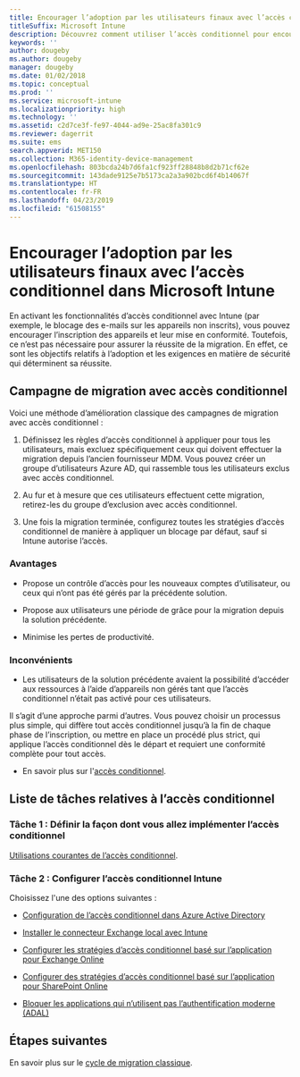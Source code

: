 ```yaml
---
title: Encourager l’adoption par les utilisateurs finaux avec l’accès conditionnel
titleSuffix: Microsoft Intune
description: Découvrez comment utiliser l’accès conditionnel pour encourager les inscriptions dans Microsoft Intune.
keywords: ''
author: dougeby
ms.author: dougeby
manager: dougeby
ms.date: 01/02/2018
ms.topic: conceptual
ms.prod: ''
ms.service: microsoft-intune
ms.localizationpriority: high
ms.technology: ''
ms.assetid: c2d7ce3f-fe97-4044-ad9e-25ac8fa301c9
ms.reviewer: dagerrit
ms.suite: ems
search.appverid: MET150
ms.collection: M365-identity-device-management
ms.openlocfilehash: 803bcda24b7d6fa1cf923ff28848b8d2b71cf62e
ms.sourcegitcommit: 143dade9125e7b5173ca2a3a902bcd6f4b14067f
ms.translationtype: HT
ms.contentlocale: fr-FR
ms.lasthandoff: 04/23/2019
ms.locfileid: "61508155"
---
```

# <a name="drive-end-user-adoption-with-conditional-access-in-microsoft-intune"></a>Encourager l’adoption par les utilisateurs finaux avec l’accès conditionnel dans Microsoft Intune

En activant les fonctionnalités d’accès conditionnel avec Intune (par exemple, le blocage des e-mails sur les appareils non inscrits), vous pouvez encourager l’inscription des appareils et leur mise en conformité. Toutefois, ce n’est pas nécessaire pour assurer la réussite de la migration. En effet, ce sont les objectifs relatifs à l’adoption et les exigences en matière de sécurité qui déterminent sa réussite.

## <a name="migration-campaign-with-conditional-access"></a>Campagne de migration avec accès conditionnel

Voici une méthode d’amélioration classique des campagnes de migration avec accès conditionnel :

1.  Définissez les règles d’accès conditionnel à appliquer pour tous les utilisateurs, mais excluez spécifiquement ceux qui doivent effectuer la migration depuis l’ancien fournisseur MDM. Vous pouvez créer un groupe d’utilisateurs Azure AD, qui rassemble tous les utilisateurs exclus avec accès conditionnel.

2.  Au fur et à mesure que ces utilisateurs effectuent cette migration, retirez-les du groupe d’exclusion avec accès conditionnel.

3.  Une fois la migration terminée, configurez toutes les stratégies d’accès conditionnel de manière à appliquer un blocage par défaut, sauf si Intune autorise l’accès.

### <a name="advantages"></a>Avantages

-   Propose un contrôle d’accès pour les nouveaux comptes d’utilisateur, ou ceux qui n’ont pas été gérés par la précédente solution.

-   Propose aux utilisateurs une période de grâce pour la migration depuis la solution précédente.

-   Minimise les pertes de productivité.

### <a name="disadvantages"></a>Inconvénients

-   Les utilisateurs de la solution précédente avaient la possibilité d’accéder aux ressources à l’aide d’appareils non gérés tant que l’accès conditionnel n’était pas activé pour ces utilisateurs.


Il s’agit d’une approche parmi d’autres. Vous pouvez choisir un processus plus simple, qui diffère tout accès conditionnel jusqu’à la fin de chaque phase de l’inscription, ou mettre en place un procédé plus strict, qui applique l’accès conditionnel dès le départ et requiert une conformité complète pour tout accès.

-   En savoir plus sur l'[accès conditionnel](conditional-access.md).

## <a name="task-list-for-conditional-access"></a>Liste de tâches relatives à l’accès conditionnel

### <a name="task-1-decide-how-you-are-going-to-implement-conditional-access"></a>Tâche 1 : Définir la façon dont vous allez implémenter l’accès conditionnel

[Utilisations courantes de l’accès conditionnel](conditional-access-intune-common-ways-use.md).

### <a name="task-2-set-up-intune-conditional-access"></a>Tâche 2 : Configurer l’accès conditionnel Intune

Choisissez l'une des options suivantes :

-   [Configuration de l’accès conditionnel dans Azure Active Directory](https://docs.microsoft.com/azure/active-directory/active-directory-conditional-access-azure-portal)

-   [Installer le connecteur Exchange local avec Intune](exchange-connector-install.md)

-   [Configurer les stratégies d’accès conditionnel basé sur l’application pour Exchange Online](app-based-conditional-access-intune-create.md)

-   [Configurer des stratégies d’accès conditionnel basé sur l’application pour SharePoint Online](app-based-conditional-access-intune-create.md)

-   [Bloquer les applications qui n’utilisent pas l’authentification moderne (ADAL)](app-modern-authentication-block.md)

## <a name="next-steps"></a>Étapes suivantes

En savoir plus sur le [cycle de migration classique](migration-guide-cycle.md).
